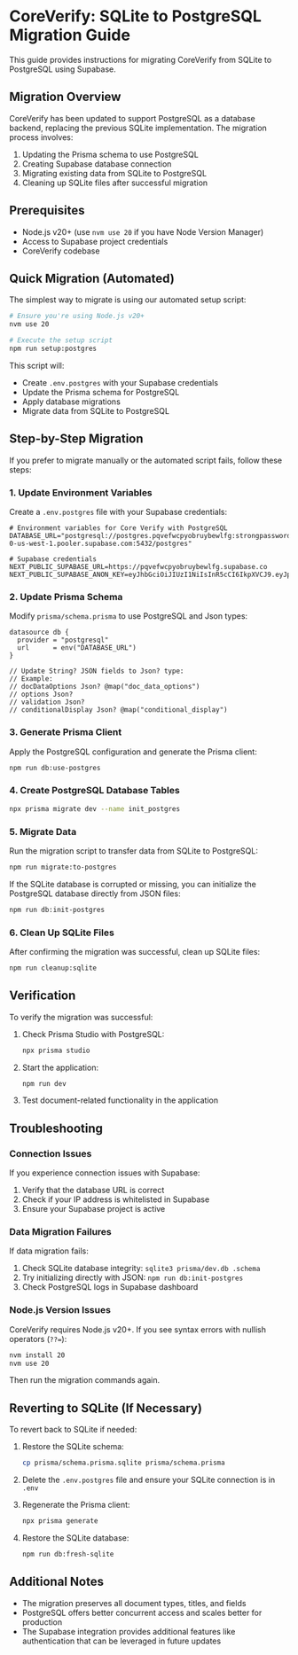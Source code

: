 # CoreVerify: SQLite to PostgreSQL Migration Guide

This guide provides instructions for migrating CoreVerify from SQLite to PostgreSQL using Supabase.

## Migration Overview

CoreVerify has been updated to support PostgreSQL as a database backend, replacing the previous SQLite implementation. The migration process involves:

1. Updating the Prisma schema to use PostgreSQL
2. Creating Supabase database connection
3. Migrating existing data from SQLite to PostgreSQL
4. Cleaning up SQLite files after successful migration

## Prerequisites

- Node.js v20+ (use `nvm use 20` if you have Node Version Manager)
- Access to Supabase project credentials
- CoreVerify codebase

## Quick Migration (Automated)

The simplest way to migrate is using our automated setup script:

```bash
# Ensure you're using Node.js v20+
nvm use 20

# Execute the setup script
npm run setup:postgres
```

This script will:
- Create `.env.postgres` with your Supabase credentials
- Update the Prisma schema for PostgreSQL
- Apply database migrations
- Migrate data from SQLite to PostgreSQL

## Step-by-Step Migration

If you prefer to migrate manually or the automated script fails, follow these steps:

### 1. Update Environment Variables

Create a `.env.postgres` file with your Supabase credentials:

```env
# Environment variables for Core Verify with PostgreSQL
DATABASE_URL="postgresql://postgres.pqvefwcpyobruybewlfg:strongpassword@aws-0-us-west-1.pooler.supabase.com:5432/postgres"

# Supabase credentials
NEXT_PUBLIC_SUPABASE_URL=https://pqvefwcpyobruybewlfg.supabase.co
NEXT_PUBLIC_SUPABASE_ANON_KEY=eyJhbGciOiJIUzI1NiIsInR5cCI6IkpXVCJ9.eyJpc3MiOiJzdXBhYmFzZSIsInJlZiI6InBxdmVmd2NweW9icnV5YmV3bGZnIiwicm9sZSI6ImFub24iLCJpYXQiOjE3NDU5NTAwNzEsImV4cCI6MjA2MTUyNjA3MX0.9NnEz71eX2X9G3C3RKUdJG2XGOUBua6SgSyW8gPgoDA
```

### 2. Update Prisma Schema

Modify `prisma/schema.prisma` to use PostgreSQL and Json types:

```prisma
datasource db {
  provider = "postgresql"
  url      = env("DATABASE_URL")
}

// Update String? JSON fields to Json? type:
// Example:
// docDataOptions Json? @map("doc_data_options")
// options Json?
// validation Json?
// conditionalDisplay Json? @map("conditional_display")
```

### 3. Generate Prisma Client

Apply the PostgreSQL configuration and generate the Prisma client:

```bash
npm run db:use-postgres
```

### 4. Create PostgreSQL Database Tables

```bash
npx prisma migrate dev --name init_postgres
```

### 5. Migrate Data

Run the migration script to transfer data from SQLite to PostgreSQL:

```bash
npm run migrate:to-postgres
```

If the SQLite database is corrupted or missing, you can initialize the PostgreSQL database directly from JSON files:

```bash
npm run db:init-postgres
```

### 6. Clean Up SQLite Files

After confirming the migration was successful, clean up SQLite files:

```bash
npm run cleanup:sqlite
```

## Verification

To verify the migration was successful:

1. Check Prisma Studio with PostgreSQL:
   ```bash
   npx prisma studio
   ```

2. Start the application:
   ```bash
   npm run dev
   ```

3. Test document-related functionality in the application

## Troubleshooting

### Connection Issues

If you experience connection issues with Supabase:

1. Verify that the database URL is correct
2. Check if your IP address is whitelisted in Supabase
3. Ensure your Supabase project is active

### Data Migration Failures

If data migration fails:

1. Check SQLite database integrity: `sqlite3 prisma/dev.db .schema`
2. Try initializing directly with JSON: `npm run db:init-postgres`
3. Check PostgreSQL logs in Supabase dashboard

### Node.js Version Issues

CoreVerify requires Node.js v20+. If you see syntax errors with nullish operators (`??=`):

```bash
nvm install 20
nvm use 20
```

Then run the migration commands again.

## Reverting to SQLite (If Necessary)

To revert back to SQLite if needed:

1. Restore the SQLite schema:
   ```bash
   cp prisma/schema.prisma.sqlite prisma/schema.prisma
   ```

2. Delete the `.env.postgres` file and ensure your SQLite connection is in `.env`

3. Regenerate the Prisma client:
   ```bash
   npx prisma generate
   ```

4. Restore the SQLite database:
   ```bash
   npm run db:fresh-sqlite
   ```

## Additional Notes

- The migration preserves all document types, titles, and fields
- PostgreSQL offers better concurrent access and scales better for production
- The Supabase integration provides additional features like authentication that can be leveraged in future updates 